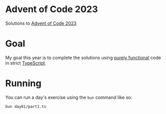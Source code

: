 # Advent of Code 2023
Solutions to [Advent of Code 2023](https://adventofcode.com/2023)

# Goal
My goal this year is to complete the solutions using [purely functional](https://en.wikipedia.org/wiki/Purely_functional_programming) code in strict [TypeScript](https://www.typescriptlang.org/).

# Running
You can run a day's exercise using the `bun` command like so:
```
bun day01/part1.ts
```
